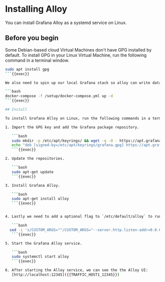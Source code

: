 # Installing Alloy

You can install Grafana Alloy as a systemd service on Linux.

## Before you begin

Some Debian-based cloud Virtual Machines don't have GPG installed by default.
To install GPG in your Linux Virtual Machine, run the following command in a terminal window.

```bash
sudo apt install gpg
```{{exec}}

We also need to spin up our local Grafana stack so alloy can write data to it. 

```bash
docker-compose -f /setup/docker-compose.yml up -d
```{{exec}}

## Install

To install Grafana Alloy on Linux, run the following commands in a terminal window.

1. Import the GPG key and add the Grafana package repository.

   ```bash
   sudo mkdir -p /etc/apt/keyrings/ && wget -q -O - https://apt.grafana.com/gpg.key | gpg --dearmor | sudo tee /etc/apt/keyrings/grafana.gpg > /dev/null &&
   echo "deb [signed-by=/etc/apt/keyrings/grafana.gpg] https://apt.grafana.com stable main" | sudo tee /etc/apt/sources.list.d/grafana.list
   ```{{exec}}

2. Update the repositories.

   ```bash
   sudo apt-get update
   ```{{exec}}

3. Install Grafana Alloy.

   ```bash
   sudo apt-get install alloy
   ```{{exec}}


4. Lastly we need to add a optional flag to `/etc/default/alloy` to run the Alloy UI.

   ```bash
  sed -i 's/CUSTOM_ARGS=""/CUSTOM_ARGS="--server.http.listen-addr=0.0.0.0:12345"/' /etc/alloy/config.alloy
   ```{{exec}}

5. Start the Grafana Alloy service.

   ```bash
   sudo systemctl start alloy
   ```{{exec}}

6. After starting the Alloy service, we can see the the Alloy UI:
   [http://localhost:12345]({{TRAFFIC_HOST1_12345}})





